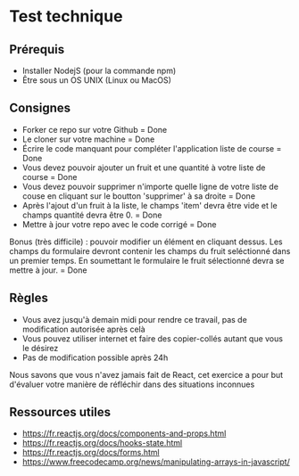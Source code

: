 # Test technique
## Prérequis
- Installer NodejS (pour la commande npm)
- Être sous un OS UNIX (Linux ou MacOS)
## Consignes

- Forker ce repo sur votre Github = Done
- Le cloner sur votre machine = Done
- Écrire le code manquant pour compléter l'application liste de course = Done
- Vous devez pouvoir ajouter un fruit et une quantité à votre liste de course = Done
- Vous devez pouvoir supprimer n'importe quelle ligne de votre liste de couse en cliquant sur le boutton 'supprimer' à sa droite = Done
- Après l'ajout d'un fruit à la liste, le champs 'item' devra être vide et le champs quantité devra être 0. = Done
- Mettre à jour votre repo avec le code corrigé = Done

Bonus (très difficile) : pouvoir modifier un élément en cliquant dessus. Les champs du formulaire devront contenir les champs du fruit seléctionné dans un premier temps. En soumettant le formulaire le fruit sélectionné devra se mettre à jour. = Done

## Règles
- Vous avez jusqu'à demain midi pour rendre ce travail, pas de modification autorisée après celà
- Vous pouvez utiliser internet et faire des copier-collés autant que vous le désirez
- Pas de modification possible après 24h

Nous savons que vous n'avez jamais fait de React, cet exercice a pour but d'évaluer votre manière de réfléchir dans des situations inconnues

## Ressources utiles

- https://fr.reactjs.org/docs/components-and-props.html
- https://fr.reactjs.org/docs/hooks-state.html
- https://fr.reactjs.org/docs/forms.html
- https://www.freecodecamp.org/news/manipulating-arrays-in-javascript/